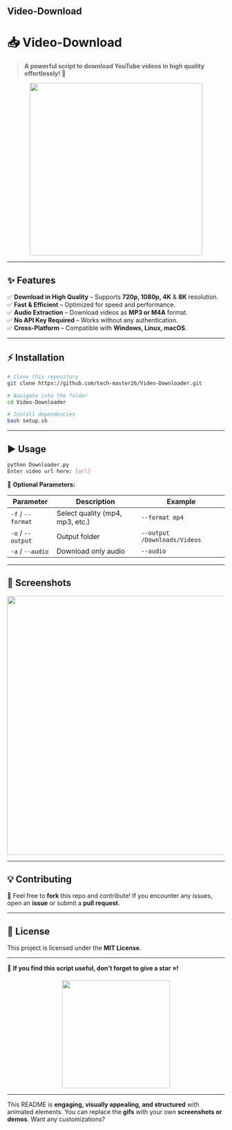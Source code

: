 **Video-Download**
---

# **📥 Video-Download**  

> **A powerful script to download YouTube videos in high quality effortlessly! 🚀**  

<p align="center">
  <img src="https://media.giphy.com/media/J5AbYj9aRheE5FDmSt/giphy.gif" width="400px">
</p>  

---

## **✨ Features**  

✅ **Download in High Quality** – Supports **720p, 1080p, 4K** & **8K** resolution.  
✅ **Fast & Efficient** – Optimized for speed and performance.  
✅ **Audio Extraction** – Download videos as **MP3 or M4A** format.  
✅ **No API Key Required** – Works without any authentication.  
✅ **Cross-Platform** – Compatible with **Windows, Linux, macOS**.  

---

## **⚡ Installation**  

```bash
# Clone this repository
git clone https://github.com/tech-master26/Video-Downloader.git

# Navigate into the folder
cd Video-Downloader

# Install dependencies
bash setup.sh
```

---

## **▶️ Usage**  

```bash
python Downloader.py
Enter video url here: [url]
```

🔹 **Optional Parameters:**  

| Parameter        | Description                     | Example                          |
|-----------------|---------------------------------|----------------------------------|
| `-f` / `--format` | Select quality (mp4, mp3, etc.) | `--format mp4`                  |
| `-o` / `--output` | Output folder                 | `--output /Downloads/Videos`    |
| `-a` / `--audio`  | Download only audio           | `--audio`                        |

---

## **📸 Screenshots**  

<p align="center">
  <img src="https://media.giphy.com/media/7FgQLbXnYwTNCxkOE8/giphy.gif" width="600px">
</p>  

---

## **💡 Contributing**  

🚀 Feel free to **fork** this repo and contribute! If you encounter any issues, open an **issue** or submit a **pull request**.  

---

## **📜 License**  

This project is licensed under the **MIT License**.  

---

🌟 **If you find this script useful, don't forget to give a star ⭐!**  

<p align="center">
  <img src="https://media.giphy.com/media/QMHoU66sBXqqLqYvGO/giphy.gif" width="250px">
</p>

---

This README is **engaging, visually appealing, and structured** with animated elements. You can replace the **gifs** with your own **screenshots or demos**. Want any customizations?
